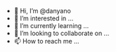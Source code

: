 - 👋 Hi, I’m @danyano
- 👀 I’m interested in ...
- 🌱 I’m currently learning ...
- 💞️ I’m looking to collaborate on ...
- 📫 How to reach me ...

<!---
danyano/danyano is a ✨ special ✨ repository because its `README.md` (this file) appears on your GitHub profile.
You can click the Preview link to take a look at your changes.
--->
